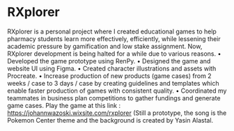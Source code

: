 # RXplorer
RXplorer is a personal project where I created educational games to help pharmacy students learn more effectively, efficiently, while lessening their academic pressure by gamification and low stake assignment. 
Now, RXplorer development is being halted for a while due to various reasons.
• Developed the game prototype using RenPy.
• Designed the game and website UI using Figma.
• Created character illustrations and assets with Procreate.
• Increase production of new products (game cases) from 2 weeks / case to 3 days / case by creating guidelines and templates which enable faster production of games with consistent quality.
• Coordinated my teammates in business plan competitions to gather fundings and generate game cases.
Play the game at this link : https://johannwazoski.wixsite.com/rxplorer (Still a prototype, the song is the Pokemon Center theme and the background is created by Yasin Alastal.
